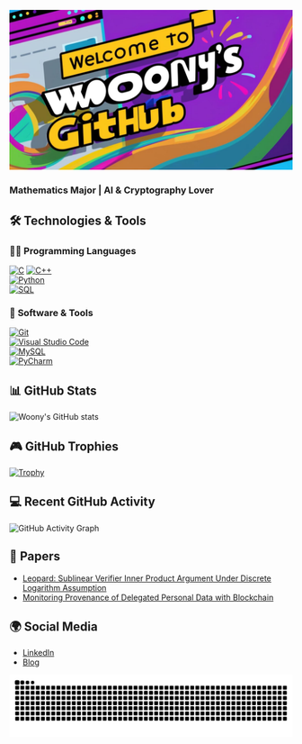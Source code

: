 ![Welcome to Woony's GitHub](https://github.com/Leegwangwoon/Leegwangwoon/blob/main/image/welcom2.jpg)


### Mathematics Major | AI & Cryptography Lover

## 🛠️ Technologies & Tools

### 🧑‍💻 **Programming Languages**  
[![C](https://img.shields.io/badge/C-00599C?style=flat&logo=c&logoColor=white)](https://en.wikipedia.org/wiki/C_(programming_language))  
[![C++](https://img.shields.io/badge/C%2B%2B-00599C?style=flat&logo=c%2B%2B&logoColor=white)](https://en.wikipedia.org/wiki/C%2B%2B)  
[![Python](https://img.shields.io/badge/Python-3776AB?style=flat&logo=python&logoColor=white)](https://www.python.org/)  
[![SQL](https://img.shields.io/badge/SQL-003B57?style=flat&logo=postgresql&logoColor=white)](https://www.mysql.com/)

### 🔧 **Software & Tools**  
[![Git](https://img.shields.io/badge/Git-F05032?style=flat&logo=git&logoColor=white)](https://git-scm.com/)  
[![Visual Studio Code](https://img.shields.io/badge/Visual%20Studio%20Code-007ACC?style=flat&logo=visualstudiocode&logoColor=white)](https://code.visualstudio.com/)  
[![MySQL](https://img.shields.io/badge/MySQL-4479A1?style=flat&logo=mysql&logoColor=white)](https://www.mysql.com/)  
[![PyCharm](https://img.shields.io/badge/PyCharm-000000?style=flat&logo=pycharm&logoColor=white)](https://www.jetbrains.com/pycharm/)


## 📊 GitHub Stats
![Woony's GitHub stats](https://github-readme-stats.vercel.app/api?username=Leegwangwoon&count_private=true&show_icons=true&theme=cobalt)

## 🎮 GitHub Trophies
[![Trophy](https://github-profile-trophy.vercel.app/?username=Leegwangwoon&theme=onedark&margin-w=15&margin-h=15)](https://github.com/ryo-ma/github-profile-trophy)


## 💻 Recent GitHub Activity
![GitHub Activity Graph](https://github-readme-activity-graph.vercel.app/graph?username=Leegwangwoon&bg_color=1a1a1a&color=00ff99&line=ff00ff&point=ffffff&area=true&area_color=0066ff)

## 📝 Papers
- [Leopard: Sublinear Verifier Inner Product Argument Under Discrete Logarithm Assumption](https://ieeexplore.ieee.org/abstract/document/10198341)  
- [Monitoring Provenance of Delegated Personal Data with Blockchain](https://ieeexplore.ieee.org/abstract/document/9881821)  

## 🌍 Social Media
- [LinkedIn](https://www.linkedin.com/in/%EA%B4%91%EC%9A%B4-%EC%9D%B4-072355229/)
- [Blog](https://velog.io/@woony)

<img src="https://github.com/Leegwangwoon/Leegwangwoon/blob/output/github-contribution-grid-snake.svg"/>
